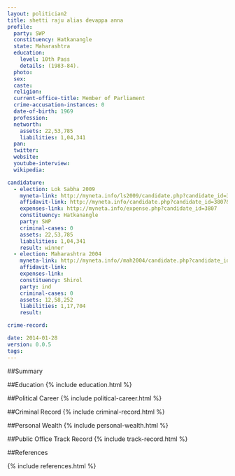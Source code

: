 ```yaml
---
layout: politician2
title: shetti raju alias devappa anna
profile: 
  party: SWP
  constituency: Hatkanangle
  state: Maharashtra
  education: 
    level: 10th Pass
    details: (1983-84).
  photo: 
  sex: 
  caste: 
  religion: 
  current-office-title: Member of Parliament
  crime-accusation-instances: 0
  date-of-birth: 1969
  profession: 
  networth: 
    assets: 22,53,785
    liabilities: 1,04,341
  pan: 
  twitter: 
  website: 
  youtube-interview: 
  wikipedia: 

candidature: 
  - election: Lok Sabha 2009
    myneta-link: http://myneta.info/ls2009/candidate.php?candidate_id=3807
    affidavit-link: http://myneta.info/candidate.php?candidate_id=3807&scan=original
    expenses-link: http://myneta.info/expense.php?candidate_id=3807
    constituency: Hatkanangle 
    party: SWP
    criminal-cases: 0
    assets: 22,53,785
    liabilities: 1,04,341
    result: winner 
  - election: Maharashtra 2004
    myneta-link: http://myneta.info//mah2004/candidate.php?candidate_id=277
    affidavit-link: 
    expenses-link: 
    constituency: Shirol 
    party: ind
    criminal-cases: 0
    assets: 12,58,252
    liabilities: 1,17,704
    result:  

crime-record: 

date: 2014-01-28
version: 0.0.5
tags: 
---
```

##Summary


##Education
{% include education.html %}


##Political Career
{% include political-career.html %}


##Criminal Record
{% include criminal-record.html %}


##Personal Wealth
{% include personal-wealth.html %}


##Public Office Track Record
{% include track-record.html %}


##References


{% include references.html %}